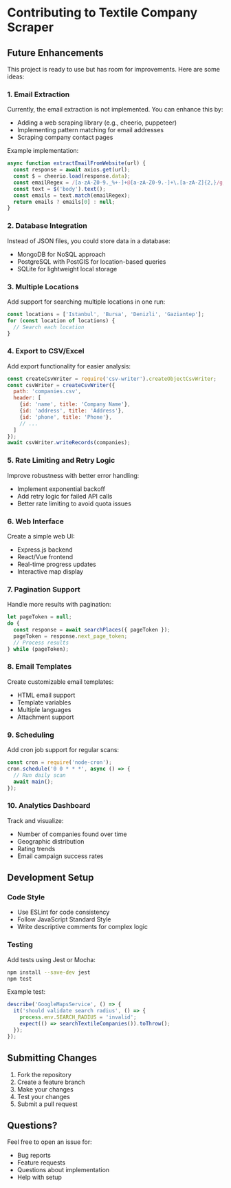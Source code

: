 # Contributing to Textile Company Scraper

## Future Enhancements

This project is ready to use but has room for improvements. Here are some ideas:

### 1. Email Extraction
Currently, the email extraction is not implemented. You can enhance this by:
- Adding a web scraping library (e.g., cheerio, puppeteer)
- Implementing pattern matching for email addresses
- Scraping company contact pages

Example implementation:
```javascript
async function extractEmailFromWebsite(url) {
  const response = await axios.get(url);
  const $ = cheerio.load(response.data);
  const emailRegex = /[a-zA-Z0-9._%+-]+@[a-zA-Z0-9.-]+\.[a-zA-Z]{2,}/g;
  const text = $('body').text();
  const emails = text.match(emailRegex);
  return emails ? emails[0] : null;
}
```

### 2. Database Integration
Instead of JSON files, you could store data in a database:
- MongoDB for NoSQL approach
- PostgreSQL with PostGIS for location-based queries
- SQLite for lightweight local storage

### 3. Multiple Locations
Add support for searching multiple locations in one run:
```javascript
const locations = ['Istanbul', 'Bursa', 'Denizli', 'Gaziantep'];
for (const location of locations) {
  // Search each location
}
```

### 4. Export to CSV/Excel
Add export functionality for easier analysis:
```javascript
const createCsvWriter = require('csv-writer').createObjectCsvWriter;
const csvWriter = createCsvWriter({
  path: 'companies.csv',
  header: [
    {id: 'name', title: 'Company Name'},
    {id: 'address', title: 'Address'},
    {id: 'phone', title: 'Phone'},
    // ...
  ]
});
await csvWriter.writeRecords(companies);
```

### 5. Rate Limiting and Retry Logic
Improve robustness with better error handling:
- Implement exponential backoff
- Add retry logic for failed API calls
- Better rate limiting to avoid quota issues

### 6. Web Interface
Create a simple web UI:
- Express.js backend
- React/Vue frontend
- Real-time progress updates
- Interactive map display

### 7. Pagination Support
Handle more results with pagination:
```javascript
let pageToken = null;
do {
  const response = await searchPlaces({ pageToken });
  pageToken = response.next_page_token;
  // Process results
} while (pageToken);
```

### 8. Email Templates
Create customizable email templates:
- HTML email support
- Template variables
- Multiple languages
- Attachment support

### 9. Scheduling
Add cron job support for regular scans:
```javascript
const cron = require('node-cron');
cron.schedule('0 0 * * *', async () => {
  // Run daily scan
  await main();
});
```

### 10. Analytics Dashboard
Track and visualize:
- Number of companies found over time
- Geographic distribution
- Rating trends
- Email campaign success rates

## Development Setup

### Code Style
- Use ESLint for code consistency
- Follow JavaScript Standard Style
- Write descriptive comments for complex logic

### Testing
Add tests using Jest or Mocha:
```bash
npm install --save-dev jest
npm test
```

Example test:
```javascript
describe('GoogleMapsService', () => {
  it('should validate search radius', () => {
    process.env.SEARCH_RADIUS = 'invalid';
    expect(() => searchTextileCompanies()).toThrow();
  });
});
```

## Submitting Changes

1. Fork the repository
2. Create a feature branch
3. Make your changes
4. Test your changes
5. Submit a pull request

## Questions?

Feel free to open an issue for:
- Bug reports
- Feature requests
- Questions about implementation
- Help with setup
